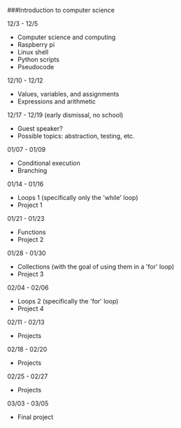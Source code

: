###Introduction to computer science

12/3 - 12/5
- Computer science and computing
- Raspberry pi
- Linux shell
- Python scripts
- Pseudocode

12/10 - 12/12
- Values, variables, and assignments
- Expressions and arithmetic

12/17 - 12/19 (early dismissal, no school)
- Guest speaker? 
- Possible topics: abstraction, testing, etc.

01/07 - 01/09
- Conditional execution
- Branching

01/14 - 01/16
- Loops 1 (specifically only the 'while' loop)
- Project 1

01/21 - 01/23
- Functions
- Project 2

01/28 - 01/30
- Collections (with the goal of using them in a 'for' loop)
- Project 3

02/04 - 02/06
- Loops 2 (specifically the 'for' loop)
- Project 4

02/11 - 02/13
- Projects

02/18 - 02/20
- Projects

02/25 - 02/27
- Projects

03/03 - 03/05
- Final project